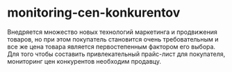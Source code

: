# monitoring-cen-konkurentov
Внедряется множество новых технологий маркетинга и продвижения товаров, но при этом покупатель становится очень требовательным и все же цена товара является первостепенным фактором его выбора. Для того чтобы составить привлекательный прайс-лист для покупателя, мониторинг цен конкурентов необходим продавцу.
